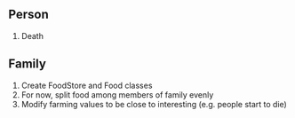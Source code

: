 Person
-----------
1. Death

Family
-----------
1. Create FoodStore and Food classes
2. For now, split food among members of family evenly
3. Modify farming values to be close to interesting (e.g. people start to die)
